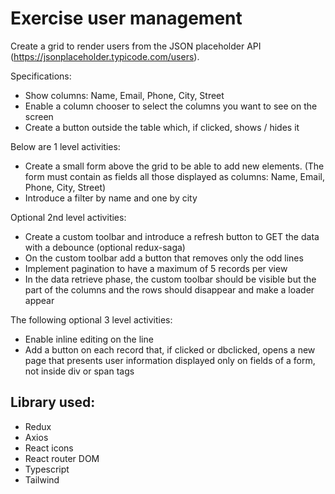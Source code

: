# Exercise user management

Create a grid to render users from the JSON placeholder API (https://jsonplaceholder.typicode.com/users).
 
Specifications:
 
- Show columns: Name, Email, Phone, City, Street
- Enable a column chooser to select the columns you want to see on the screen
- Create a button outside the table which, if clicked, shows / hides it
 
Below are 1 level activities:
 
- Create a small form above the grid to be able to add new elements. (The form must contain as fields all those displayed as columns: Name, Email, Phone, City, Street)
- Introduce a filter by name and one by city
 
Optional 2nd level activities:
 
- Create a custom toolbar and introduce a refresh button to GET the data with a debounce (optional redux-saga)
- On the custom toolbar add a button that removes only the odd lines
- Implement pagination to have a maximum of 5 records per view
- In the data retrieve phase, the custom toolbar should be visible but the part of the columns and the rows should disappear and make a loader appear
 
The following optional 3 level activities:
 
- Enable inline editing on the line
- Add a button on each record that, if clicked or dbclicked, opens a new page that presents user information displayed only on fields of a form, not inside div or span tags


## Library used:
- Redux
- Axios
- React icons
- React router DOM 
- Typescript
- Tailwind
